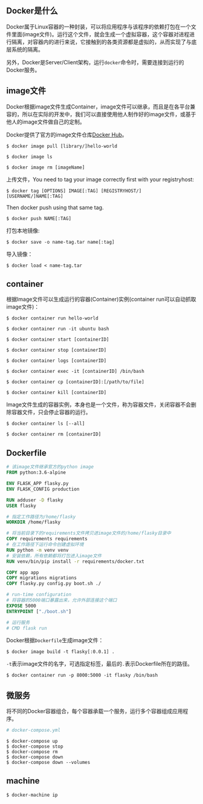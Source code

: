## Docker是什么

Docker属于Linux容器的一种封装，可以将应用程序与该程序的依赖打包在一个文件里面(image文件)。运行这个文件，就会生成一个虚拟容器，这个容器对进程进行隔离，对容器内的进行来说，它接触到的各类资源都是虚拟的，从而实现了与底层系统的隔离。

另外，Docker是Server/Client架构，运行`docker`命令时，需要连接到运行的Docker服务。

## image文件

Docker根据image文件生成Container，image文件可以继承，而且是在各平台兼容的，所以在实际的开发中，我们可以直接使用他人制作好的image文件，或基于他人的image文件做自己的定制。

Docker提供了官方的image文件仓库[Docker Hub](https://hub.docker.com/)。

    $ docker image pull [library/]hello-world

    $ docker image ls

    $ docker image rm [imageName]

上传文件，You need to tag your image correctly first with your registryhost:

    $ docker tag [OPTIONS] IMAGE[:TAG] [REGISTRYHOST/][USERNAME/]NAME[:TAG]

Then docker push using that same tag.

    $ docker push NAME[:TAG]

打包本地镜像:

    $ docker save -o name-tag.tar name[:tag]

导入镜像：

    $ docker load < name-tag.tar

## container

根据Image文件可以生成运行的容器(Container)实例(container run可以自动抓取image文件)：

    $ docker container run hello-world

    $ docker container run -it ubuntu bash

    $ docker container start [containerID]

    $ docker container stop [containerID]

    $ docker container logs [containerID]

    $ docker container exec -it [containerID] /bin/bash

    $ docker container cp [containerID]:[/path/to/file]

    $ docker container kill [containerID]

Image文件生成的容器实例，本身也是一个文件，称为容器文件，关闭容器不会删除容器文件，只会停止容器的运行。

    $ docker container ls [--all]

    $ docker container rm [containerID]

## Dockerfile


``` dockerfile
# 该image文件继承官方的python image
FROM python:3.6-alpine

ENV FLASK_APP flasky.py
ENV FLASK_CONFIG production

RUN adduser -D flasky
USER flasky

# 指定工作路径为/home/flasky
WORKDIR /home/flasky

# 将当前目录下的requirements文件拷贝进image文件的/home/flasky目录中
COPY requirements requirements
# 在工作路径下运行命令创建虚拟环境
RUN python -m venv venv
# 安装依赖，所有依赖都将打包进入image文件
RUN venv/bin/pip install -r requirements/docker.txt

COPY app app
COPY migrations migrations
COPY flasky.py config.py boot.sh ./

# run-time configuration
# 将容器的5000端口暴露出来，允许外部连接这个端口
EXPOSE 5000
ENTRYPOINT ["./boot.sh"]

# 运行服务
# CMD flask run
```

Docker根据`Dockerfile`生成image文件：

    $ docker image build -t flasky[:0.0.1] .

`-t`表示image文件的名字，可选指定标签，最后的`.`表示Dockerfile所在的路径。

    $ docker container run -p 8000:5000 -it flasky /bin/bash

## 微服务

将不同的Docker容器组合，每个容器承载一个服务，运行多个容器组成应用程序。

``` yaml
# docker-compose.yml
```

    $ docker-compose up
    $ docker-compose stop
    $ docker-compose rm
    $ docker-compose down
    $ docker-compose down --volumes

## machine

    $ docker-machine ip
